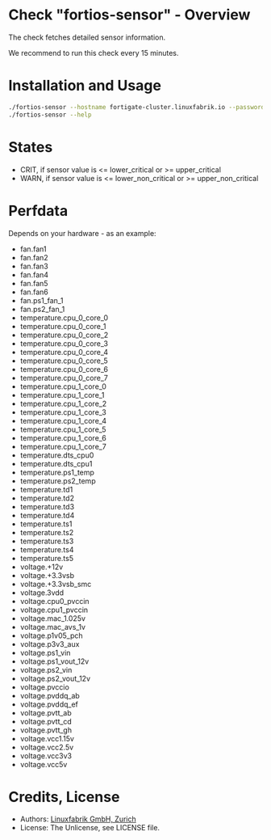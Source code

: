 # Check "fortios-sensor" - Overview

The check fetches detailed sensor information.

We recommend to run this check every 15 minutes.


# Installation and Usage

```bash
./fortios-sensor --hostname fortigate-cluster.linuxfabrik.io --password sSEaTjuNbPYW5yepUD2JtDhyykY59D
./fortios-sensor --help
```


# States

* CRIT, if sensor value is <= lower_critical or >= upper_critical
* WARN, if sensor value is <= lower_non_critical or >= upper_non_critical


# Perfdata

Depends on your hardware - as an example:

* fan.fan1
* fan.fan2
* fan.fan3
* fan.fan4
* fan.fan5
* fan.fan6
* fan.ps1_fan_1
* fan.ps2_fan_1
* temperature.cpu_0_core_0
* temperature.cpu_0_core_1
* temperature.cpu_0_core_2
* temperature.cpu_0_core_3
* temperature.cpu_0_core_4
* temperature.cpu_0_core_5
* temperature.cpu_0_core_6
* temperature.cpu_0_core_7
* temperature.cpu_1_core_0
* temperature.cpu_1_core_1
* temperature.cpu_1_core_2
* temperature.cpu_1_core_3
* temperature.cpu_1_core_4
* temperature.cpu_1_core_5
* temperature.cpu_1_core_6
* temperature.cpu_1_core_7
* temperature.dts_cpu0
* temperature.dts_cpu1
* temperature.ps1_temp
* temperature.ps2_temp
* temperature.td1
* temperature.td2
* temperature.td3
* temperature.td4
* temperature.ts1
* temperature.ts2
* temperature.ts3
* temperature.ts4
* temperature.ts5
* voltage.+12v
* voltage.+3.3vsb
* voltage.+3.3vsb_smc
* voltage.3vdd
* voltage.cpu0_pvccin
* voltage.cpu1_pvccin
* voltage.mac_1.025v
* voltage.mac_avs_1v
* voltage.p1v05_pch
* voltage.p3v3_aux
* voltage.ps1_vin
* voltage.ps1_vout_12v
* voltage.ps2_vin
* voltage.ps2_vout_12v
* voltage.pvccio
* voltage.pvddq_ab
* voltage.pvddq_ef
* voltage.pvtt_ab
* voltage.pvtt_cd
* voltage.pvtt_gh
* voltage.vcc1.15v
* voltage.vcc2.5v
* voltage.vcc3v3
* voltage.vcc5v


# Credits, License

* Authors: [Linuxfabrik GmbH, Zurich](https://www.linuxfabrik.ch)
* License: The Unlicense, see LICENSE file.